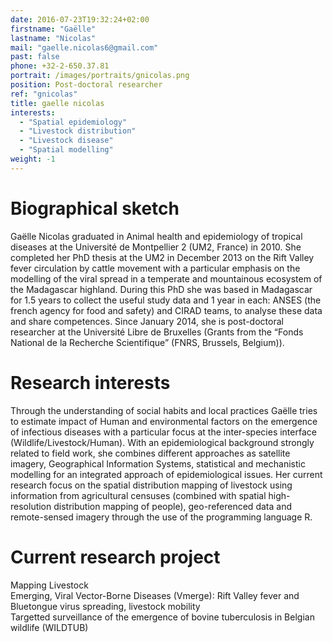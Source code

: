 ```yaml
---
date: 2016-07-23T19:32:24+02:00
firstname: "Gaëlle"
lastname: "Nicolas"
mail: "gaelle.nicolas6@gmail.com"
past: false
phone: +32-2-650.37.81
portrait: /images/portraits/gnicolas.png
position: Post-doctoral researcher
ref: "gnicolas"
title: gaelle nicolas
interests:
  - "Spatial epidemiology"
  - "Livestock distribution"
  - "Livestock disease"
  - "Spatial modelling"
weight: -1
---
```


# Biographical sketch   
Gaëlle Nicolas graduated in Animal health and epidemiology of tropical diseases at the Université de Montpellier 2 (UM2, France) in 2010. She completed her PhD thesis at the UM2 in December 2013 on the Rift Valley fever circulation by cattle movement with a particular emphasis on the modelling of the viral spread in a temperate and mountainous ecosystem of the Madagascar highland. During this PhD she was based in Madagascar for 1.5 years to collect the useful study data and 1 year in each: ANSES (the french agency for food and safety) and CIRAD teams, to analyse these data and share competences. Since January 2014, she is post-doctoral researcher at the Université Libre de Bruxelles (Grants from the “Fonds National de la Recherche Scientifique” (FNRS, Brussels, Belgium)).

# Research interests  
Through the understanding of social habits and local practices Gaëlle tries to estimate impact of Human and environmental factors on the emergence of infectious diseases with a particular focus at the inter-species interface (Wildlife/Livestock/Human). With an epidemiological background strongly related to field work, she combines different approaches as satellite imagery, Geographical Information Systems, statistical and mechanistic modelling for an integrated approach of epidemiological issues. Her current research focus on the spatial distribution mapping of livestock using information from agricultural censuses (combined with spatial high-resolution distribution mapping of people), geo-referenced data and remote-sensed imagery through the use of the programming language R.

# Current research project  
Mapping Livestock  
Emerging, Viral Vector-Borne Diseases (Vmerge): Rift Valley fever and Bluetongue virus spreading, livestock mobility  
Targetted surveillance of the emergence of bovine tuberculosis in Belgian wildlife (WILDTUB)  

